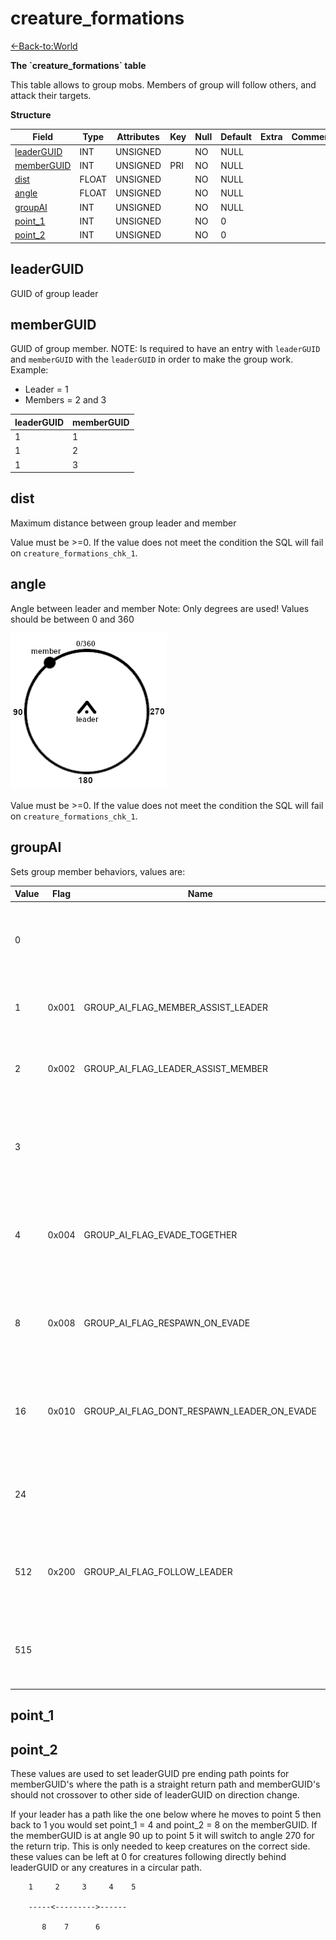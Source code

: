 # creature\_formations

[<-Back-to:World](database-world.md)

**The \`creature\_formations\` table**

This table allows to group mobs. Members of group will follow others, and attack their targets.

**Structure**

| Field           | Type  | Attributes | Key | Null | Default | Extra | Comment |
| --------------- | ----- | ---------- | --- | ---- | ------- | ----- | ------- |
| [leaderGUID][1] | INT   | UNSIGNED   |     | NO   | NULL    |       |         |
| [memberGUID][2] | INT   | UNSIGNED   | PRI | NO   | NULL    |       |         |
| [dist][3]       | FLOAT | UNSIGNED   |     | NO   | NULL    |       |         |
| [angle][4]      | FLOAT | UNSIGNED   |     | NO   | NULL    |       |         |
| [groupAI][5]    | INT   | UNSIGNED   |     | NO   | NULL    |       |         |
| [point_1][6]    | INT   | UNSIGNED   |     | NO   | 0       |       |         |
| [point_2][7]    | INT   | UNSIGNED   |     | NO   | 0       |       |         |

[1]: #leaderguid
[2]: #memberguid
[3]: #dist
[4]: #angle
[5]: #groupai
[6]: #point_1
[7]: #point_2

## leaderGUID

GUID of group leader

## memberGUID

GUID of group member. NOTE: Is required to have an entry with `leaderGUID` and `memberGUID` with the `leaderGUID` in order to make the group work.
Example:

* Leader = 1
* Members = 2 and 3

| leaderGUID | memberGUID |
| ---------- | ---------- |
| 1          | 1          |
| 1          | 2          |
| 1          | 3          |

## dist

Maximum distance between group leader and member

Value must be >=0. If the value does not meet the condition the SQL will fail on `creature_formations_chk_1`.

## angle

Angle between leader and member
Note: Only degrees are used! Values should be between 0 and 360

![angle](assets/images/angle.png)

Value must be >=0. If the value does not meet the condition the SQL will fail on `creature_formations_chk_1`.

## groupAI

Sets group member behaviors, values are:

| Value | Flag  | Name                                       | Comment                                                        |
| ----- | ----- | ------------------------------------------ | -------------------------------------------------------------- |
| 0     |       |                                            | No one assists no one and member doesn't follow the leader     |
| 1     | 0x001 | GROUP_AI_FLAG_MEMBER_ASSIST_LEADER         | The member aggroes if the leader aggroes                       |
| 2     | 0x002 | GROUP_AI_FLAG_LEADER_ASSIST_MEMBER         | The leader aggroes if the member aggroes                       |
| 3     |       |                                            | Everyone assists everyone and member doesn't follow the leader |
| 4     | 0x004 | GROUP_AI_FLAG_EVADE_TOGETHER               | Everyone evades if any member evades (enters evade mode)       |
| 8     | 0x008 | GROUP_AI_FLAG_RESPAWN_ON_EVADE             | Everyone respawns if members evade    (enters evade mode)      |
| 16    | 0x010 | GROUP_AI_FLAG_DONT_RESPAWN_LEADER_ON_EVADE | Everyone respawns if members evade    (enters evade mode)      |
| 24    |       |                                            | Everyone but leader respawns if members evade                  |
| 512   | 0x200 | GROUP_AI_FLAG_FOLLOW_LEADER                | Noone assists noone and member follow the leader               |
| 515   |       |                                            | Everyone assists everyone and member follow the leader         |

## point\_1  

## point\_2

These values are used to set leaderGUID pre ending path points for memberGUID's where the path is a straight return path and memberGUID's should not crossover to other side of leaderGUID on direction change.

If your leader has a path like the one below where he moves to point 5 then back to 1 you would set point\_1 = 4 and point\_2 = 8 on the memberGUID. If the memberGUID is at angle 90 up to point 5 it will switch to angle 270 for the return trip. This is only needed to keep creatures on the correct side. these values can be left at 0 for creatures following directly behind leaderGUID or any creatures in a circular path. 

```
	1     2     3     4    5

	-----<--------->------

       8    7      6
```
